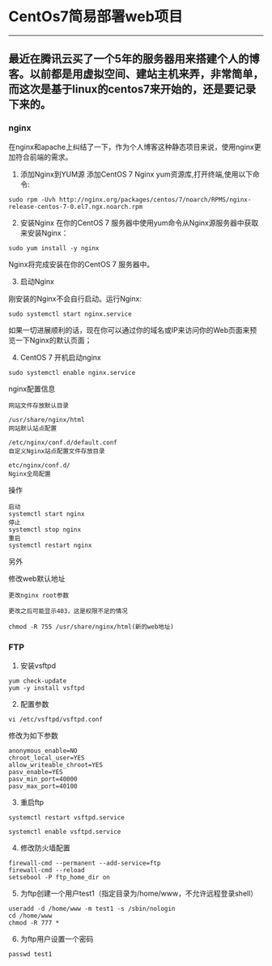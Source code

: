 # CentOs7简易部署web项目

---

## 最近在腾讯云买了一个5年的服务器用来搭建个人的博客。以前都是用虚拟空间、建站主机来弄，非常简单，而这次是基于linux的centos7来开始的，还是要记录下来的。

### nginx

在nginx和apache上纠结了一下，作为个人博客这种静态项目来说，使用nginx更加符合前端的需求。

1. 添加Nginx到YUM源
添加CentOS 7 Nginx yum资源库,打开终端,使用以下命令:

```
sudo rpm -Uvh http://nginx.org/packages/centos/7/noarch/RPMS/nginx-release-centos-7-0.el7.ngx.noarch.rpm
```

2. 安装Nginx
在你的CentOS 7 服务器中使用yum命令从Nginx源服务器中获取来安装Nginx：

```
sudo yum install -y nginx
```
Nginx将完成安装在你的CentOS 7 服务器中。

3. 启动Nginx

刚安装的Nginx不会自行启动。运行Nginx:

```
sudo systemctl start nginx.service
```

如果一切进展顺利的话，现在你可以通过你的域名或IP来访问你的Web页面来预览一下Nginx的默认页面；

4. CentOS 7 开机启动nginx

```
sudo systemctl enable nginx.service
```

nginx配置信息

```
网站文件存放默认目录

/usr/share/nginx/html
网站默认站点配置

/etc/nginx/conf.d/default.conf
自定义Nginx站点配置文件存放目录

etc/nginx/conf.d/
Nginx全局配置
```

操作

```
启动
systemctl start nginx
停止
systemctl stop nginx
重启
systemctl restart nginx
```

另外

修改web默认地址

```
更改nginx root参数

更改之后可能显示403，这是权限不足的情况

chmod -R 755 /usr/share/nginx/html(新的web地址)
```

### FTP

1. 安装vsftpd

```
yum check-update
yum -y install vsftpd
```

2. 配置参数

```
vi /etc/vsftpd/vsftpd.conf
```

修改为如下参数

```
anonymous_enable=NO
chroot_local_user=YES
allow_writeable_chroot=YES
pasv_enable=YES
pasv_min_port=40000
pasv_max_port=40100
```

3. 重启ftp

```
systemctl restart vsftpd.service

systemctl enable vsftpd.service
```

4. 修改防火墙配置

```
firewall-cmd --permanent --add-service=ftp
firewall-cmd --reload
setsebool -P ftp_home_dir on
```

5. 为ftp创建一个用户test1（指定目录为/home/www，不允许远程登录shell）

```
useradd -d /home/www -m test1 -s /sbin/nologin
cd /home/www
chmod -R 777 *
```

6. 为ftp用户设置一个密码

```
passwd test1
```